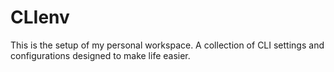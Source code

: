 CLIenv
=====

This is the setup of my personal workspace. A collection of CLI settings and configurations designed to make life easier.

